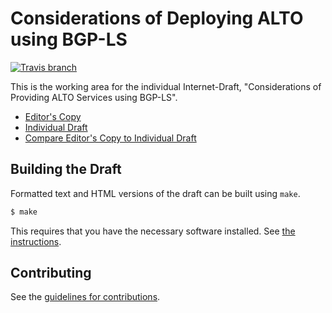 # Considerations of Deploying ALTO using BGP-LS

[![Travis branch](https://img.shields.io/travis/alto-wg/draft-alto-bgp-ls/master.svg)](https://travis-ci.org/alto-wg/draft-alto-bgp-ls)

This is the working area for the individual Internet-Draft, "Considerations of Providing ALTO Services using BGP-LS".

* [Editor's Copy](https://alto-wg.github.io/draft-alto-bgp-ls/#go.draft-zhang-alto-bgp-ls.html)
* [Individual Draft](https://tools.ietf.org/html/draft-zhang-alto-bgp-ls)
* [Compare Editor's Copy to Individual Draft](https://alto-wg.github.io/draft-alto-bgp-ls/#go.draft-zhang-alto-bgp-ls.diff)

## Building the Draft

Formatted text and HTML versions of the draft can be built using `make`.

```sh
$ make
```

This requires that you have the necessary software installed.  See
[the instructions](https://github.com/martinthomson/i-d-template/blob/master/doc/SETUP.md).


## Contributing

See the
[guidelines for contributions](https://github.com/alto-wg/draft-alto-bgp-ls/blob/master/CONTRIBUTING.md).
